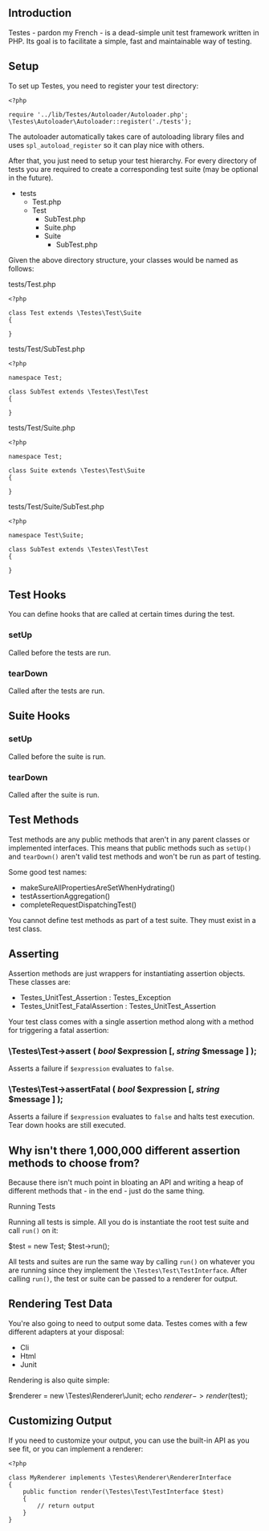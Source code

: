 Introduction
------------

Testes - pardon my French - is a dead-simple unit test framework written in PHP. Its goal is to facilitate a simple, fast and maintainable way of testing.

Setup
-----

To set up Testes, you need to register your test directory:

    <?php
    
    require '../lib/Testes/Autoloader/Autoloader.php';
    \Testes\Autoloader\Autoloader::register('./tests');

The autoloader automatically takes care of autoloading library files and uses `spl_autoload_register` so it can play nice with others.

After that, you just need to setup your test hierarchy. For every directory of tests you are required to create a corresponding test suite (may be optional in the future).

- tests
    - Test.php
    - Test
        - SubTest.php
        - Suite.php
        - Suite
            - SubTest.php

Given the above directory structure, your classes would be named as follows:

tests/Test.php

    <?php
    
    class Test extends \Testes\Test\Suite
    {
        
    }

tests/Test/SubTest.php

    <?php
    
    namespace Test;
    
    class SubTest extends \Testes\Test\Test
    {
        
    }

tests/Test/Suite.php

    <?php
    
    namespace Test;
    
    class Suite extends \Testes\Test\Suite
    {
        
    }

tests/Test/Suite/SubTest.php

    <?php
    
    namespace Test\Suite;
    
    class SubTest extends \Testes\Test\Test
    {
        
    }

Test Hooks
----------

You can define hooks that are called at certain times during the test.

### setUp

Called before the tests are run.

### tearDown

Called after the tests are run.

Suite Hooks
-----------

### setUp

Called before the suite is run.

### tearDown

Called after the suite is run.

Test Methods
------------

Test methods are any public methods that aren't in any parent classes or implemented interfaces. This means that public methods such as `setUp()` and `tearDown()` aren't valid test methods and won't be run as part of testing.

Some good test names:

- makeSureAllPropertiesAreSetWhenHydrating()
- testAssertionAggregation()
- completeRequestDispatchingTest()

You cannot define test methods as part of a test suite. They must exist in a test class.

Asserting
---------

Assertion methods are just wrappers for instantiating assertion objects. These classes are:

- Testes_UnitTest_Assertion : Testes_Exception
- Testes_UnitTest_FatalAssertion : Testes_UnitTest_Assertion

Your test class comes with a single assertion method along with a method for triggering a fatal assertion:

### \Testes\Test->assert ( *bool* $expression [, *string* $message ] );

Asserts a failure if `$expression` evaluates to `false`.

### \Testes\Test->assertFatal ( *bool* $expression [, *string* $message ] );

Asserts a failure if `$expression` evaluates to `false` and halts test execution. Tear down hooks are still executed.

Why isn't there 1,000,000 different assertion methods to choose from?
---------------------------------------------------------------------

Because there isn't much point in bloating an API and writing a heap of different methods that - in the end - just do the same thing.

Running Tests

Running all tests is simple. All you do is instantiate the root test suite and call `run()` on it:

$test = new Test;
$test->run();

All tests and suites are run the same way by calling `run()` on whatever you are running since they implement the `\Testes\Test\TestInterface`. After calling `run()`, the test or suite can be passed to a renderer for output.

Rendering Test Data
-------------------

You're also going to need to output some data. Testes comes with a few different adapters at your disposal:

* Cli
* Html
* Junit

Rendering is also quite simple:

$renderer = new \Testes\Renderer\Junit;
echo $renderer->render($test);

Customizing Output
------------------

If you need to customize your output, you can use the built-in API as you see fit, or you can implement a renderer:

    <?php
    
    class MyRenderer implements \Testes\Renderer\RendererInterface
    {
        public function render(\Testes\Test\TestInterface $test)
        {
            // return output
        }
    }
